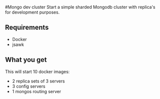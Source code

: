 #Mongo dev cluster
Start a simple sharded Mongodb cluster with replica's for development
purposes.

## Requirements
* Docker
* jsawk

## What you get
This will start 10 docker images:

* 2 replica sets of 3 servers
* 3 config servers
* 1 mongos routing server
